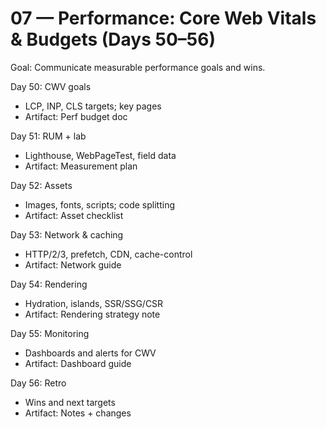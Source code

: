 # 07 — Performance: Core Web Vitals & Budgets (Days 50–56)

Goal: Communicate measurable performance goals and wins.

Day 50: CWV goals
- LCP, INP, CLS targets; key pages
- Artifact: Perf budget doc

Day 51: RUM + lab
- Lighthouse, WebPageTest, field data
- Artifact: Measurement plan

Day 52: Assets
- Images, fonts, scripts; code splitting
- Artifact: Asset checklist

Day 53: Network & caching
- HTTP/2/3, prefetch, CDN, cache-control
- Artifact: Network guide

Day 54: Rendering
- Hydration, islands, SSR/SSG/CSR
- Artifact: Rendering strategy note

Day 55: Monitoring
- Dashboards and alerts for CWV
- Artifact: Dashboard guide

Day 56: Retro
- Wins and next targets
- Artifact: Notes + changes
